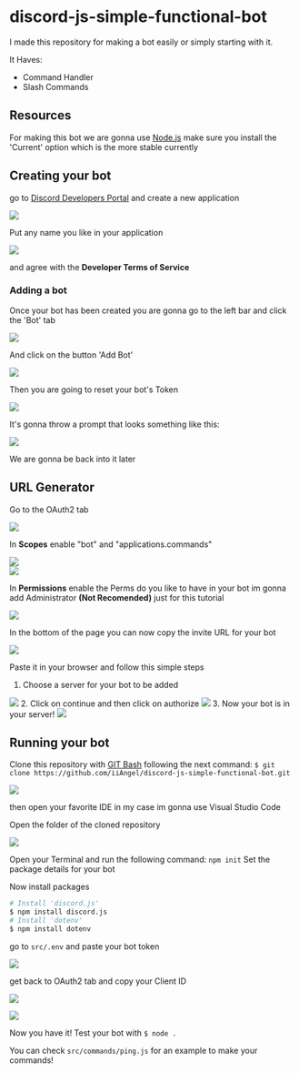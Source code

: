 # discord-js-simple-functional-bot

I made this repository for making a bot easily or simply starting with it.

It Haves:

- Command Handler
- Slash Commands

## Resources

For making this bot we are gonna use <a href="https://nodejs.org/en/">Node.js</a>
make sure you install the 'Current' option which is the more stable currently

## Creating your bot

go to <a href="discord.com/developers/applications">Discord Developers Portal</a> and create a new application

<img src="img/new_application.png">

Put any name you like in your application

<img src="img/application_name.png">

and agree with the **Developer Terms of Service**

### Adding a bot

Once your bot has been created you are gonna go to the left bar and click the 'Bot' tab

<img src="img/click_bot.png">

And click on the button 'Add Bot'

<img src="img/add_bot.png">

Then you are going to reset your bot's Token

<img src="img/reset_token.png">

It's gonna throw a prompt that looks something like this:

<img src="img/reset_token2.png">

We are gonna be back into it later

## URL Generator

Go to the OAuth2 tab

<img src="img/oauth2.png">

In **Scopes** enable "bot" and "applications.commands"

<img src="img/bot_enable.png"><br>
<img src="img/applications_commands.png">

In **Permissions** enable the Perms do you like to have in your bot
im gonna add Administrator **(Not Recomended)** just for this tutorial

<img src="img/bot_perms.png">

In the bottom of the page you can now copy the invite URL for your bot

<img src="img/copy_url.png">

Paste it in your browser and follow this simple steps

1. Choose a server for your bot to be added
<img src="img/choose_server.png">
2. Click on continue and then click on authorize
<img src="img/authorize.png">
3. Now your bot is in your server!
<img src="img/bot_arrived.png">

## Running your bot

Clone this repository with <a href="https://git-scm.com/downloads">GIT Bash</a> following the next command: `$ git clone https://github.com/iiAngel/discord-js-simple-functional-bot.git`

<img src="img/gitbash.png">

then open your favorite IDE in my case im gonna use Visual Studio Code

Open the folder of the cloned repository

<img src="img/open_folder.png">

Open your Terminal and run the following command: `npm init`
Set the package details for your bot

Now install packages

```bash
# Install 'discord.js'
$ npm install discord.js
# Install 'dotenv'
$ npm install dotenv
```

go to `src/.env` and paste your bot token

<img src="img/reset_token3.png">

get back to OAuth2 tab and copy your Client ID

<img src="img/client_id.png"><br>

<img src="img/paste_token_client.png">

Now you have it!
Test your bot with `$ node .`

You can check `src/commands/ping.js` for an example to make your commands! 